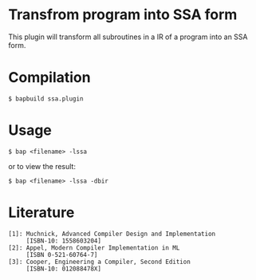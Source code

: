 # Transfrom program into SSA form

This plugin will transform all subroutines in a IR of a program into
an SSA form.

# Compilation

```
$ bapbuild ssa.plugin
```

# Usage

```
$ bap <filename> -lssa
```

or to view the result:

```
$ bap <filename> -lssa -dbir
```

# Literature

    [1]: Muchnick, Advanced Compiler Design and Implementation
         [ISBN-10: 1558603204]
    [2]: Appel, Modern Compiler Implementation in ML
         [ISBN 0-521-60764-7]
    [3]: Cooper, Engineering a Compiler, Second Edition
         [ISBN-10: 012088478X]
